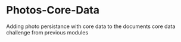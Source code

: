 # Photos-Core-Data

Adding photo persistance with core data to the documents core data challenge from previous modules 
